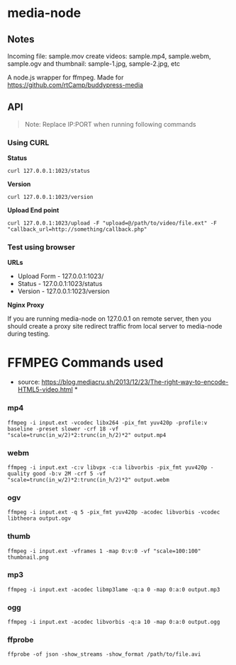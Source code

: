 media-node
===========

## Notes

Incoming file: sample.mov
create videos: sample.mp4, sample.webm, sample.ogv
and thumbnail: sample-1.jpg, sample-2.jpg, etc


A node.js wrapper for ffmpeg. Made for https://github.com/rtCamp/buddypress-media

## API

> Note: Replace IP:PORT when running following commands

### Using CURL

**Status**

```
curl 127.0.0.1:1023/status
```

**Version**

```
curl 127.0.0.1:1023/version
```

**Upload End point**

```
curl 127.0.0.1:1023/upload -F "upload=@/path/to/video/file.ext" -F "callback_url=http://something/callback.php"
```

### Test using browser

**URLs**

* Upload Form - 127.0.0.1:1023/
* Status - 127.0.0.1:1023/status
* Version - 127.0.0.1:1023/version

**Nginx Proxy**

If you are running media-node on 127.0.0.1 on remote server, then you should create a proxy site redirect traffic from local server to media-node during testing.

FFMPEG Commands used
=====================

* source: https://blog.mediacru.sh/2013/12/23/The-right-way-to-encode-HTML5-video.html *

### mp4
```
ffmpeg -i input.ext -vcodec libx264 -pix_fmt yuv420p -profile:v baseline -preset slower -crf 18 -vf "scale=trunc(in_w/2)*2:trunc(in_h/2)*2" output.mp4
```

### webm
```
ffmpeg -i input.ext -c:v libvpx -c:a libvorbis -pix_fmt yuv420p -quality good -b:v 2M -crf 5 -vf "scale=trunc(in_w/2)*2:trunc(in_h/2)*2" output.webm
```

### ogv
```
ffmpeg -i input.ext -q 5 -pix_fmt yuv420p -acodec libvorbis -vcodec libtheora output.ogv
```

### thumb
```
ffmpeg -i input.ext -vframes 1 -map 0:v:0 -vf "scale=100:100" thumbnail.png
```

### mp3
```
ffmpeg -i input.ext -acodec libmp3lame -q:a 0 -map 0:a:0 output.mp3
```

### ogg
```
ffmpeg -i input.ext -acodec libvorbis -q:a 10 -map 0:a:0 output.ogg
```

### ffprobe

```
ffprobe -of json -show_streams -show_format /path/to/file.avi
```
